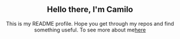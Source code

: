 <p align="center">
 <h2 align="center">Hello there, I'm Camilo</h2>
 <p align="center"> This is my README profile. Hope you get through my repos and find something useful. To see more about me<a href="https://camilogarciabotero.github.io" target="_blank">here</a></p>
</p>

<!--
<p align="center">
    <a href="https://github.com/anuraghazra/github-readme-stats">
  <img align="center" src="https://github-readme-stats.vercel.app/api?username=camilogarciabotero&show_icons=true" />
</a>
  </p>
-->

<!--
**camilogarciabotero/camilogarciabotero** is a ✨ _special_ ✨ repository because its `README.md` (this file) appears on your GitHub profile.

Here are some ideas to get you started:

- 🔭 I’m currently working on ...
- 🌱 I’m currently learning ...
- 👯 I’m looking to collaborate on ...
- 🤔 I’m looking for help with ...
- 💬 Ask me about ...
- 📫 How to reach me: ...
- 😄 Pronouns: ...
- ⚡ Fun fact: ...
-->
